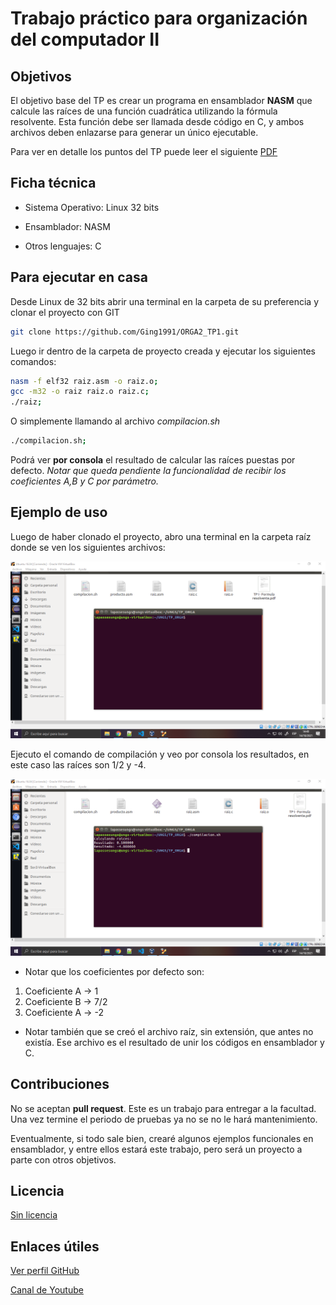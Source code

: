 # Trabajo práctico para organización del computador II

## Objetivos
El objetivo base del TP es crear un programa en ensamblador **NASM** que calcule las raíces de una función cuadrática utilizando la fórmula resolvente. Esta función debe ser llamada desde código en C, y ambos archivos deben enlazarse para generar un único ejecutable.

Para ver en detalle los puntos del TP puede leer el siguiente [PDF](https://github.com/Ging1991/ORGA2_TP1/blob/master/TP%20I%20-%20Formula%20resolvente.pdf)
## Ficha técnica
- Sistema Operativo: Linux 32 bits

- Ensamblador: NASM

- Otros lenguajes: C

## Para ejecutar en casa
Desde Linux de 32 bits abrir una terminal en la carpeta de su preferencia y clonar el proyecto con GIT
```bash
git clone https://github.com/Ging1991/ORGA2_TP1.git
```
Luego ir dentro de la carpeta de proyecto creada y ejecutar los siguientes comandos:
```bash
nasm -f elf32 raiz.asm -o raiz.o;
gcc -m32 -o raiz raiz.o raiz.c;
./raiz;
```
O simplemente llamando al archivo _compilacion.sh_
```bash
./compilacion.sh;
```
Podrá ver **por consola** el resultado de calcular las raíces puestas por defecto. _Notar que queda pendiente la funcionalidad de recibir los coeficientes A,B y C por parámetro._
## Ejemplo de uso
Luego de haber clonado el proyecto, abro una terminal en la carpeta raíz donde se ven los siguientes archivos:

![Captura 1](/imagenes/tp_captura_1.png)

Ejecuto el comando de compilación y veo por consola los resultados, en este caso las raíces son 1/2 y -4.

![Captura 2](/imagenes/tp_captura_2.png)

- Notar que los coeficientes por defecto son:
1. Coeficiente A -> 1
2. Coeficiente B -> 7/2
3. Coeficiente A -> -2
- Notar también que se creó el archivo raíz, sin extensión, que antes no existía. Ese archivo es el resultado de unir los códigos en ensamblador y C.
## Contribuciones
No se aceptan **pull request**. Este es un trabajo para entregar a la facultad. Una vez termine el periodo de pruebas ya no se no le hará mantenimiento.

Eventualmente, si todo sale bien, crearé algunos ejemplos funcionales en ensamblador, y entre ellos estará este trabajo, pero será un proyecto a parte con otros objetivos.
## Licencia
[Sin licencia](https://choosealicense.com/licenses/unlicense/)
## Enlaces útiles
[Ver perfil GitHub](https://github.com/Ging1991)

[Canal de Youtube](https://www.youtube.com/channel/UCsdNi2EY87x7vPVA9nNtyvA)
